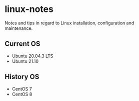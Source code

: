 # linux-notes

Notes and tips in regard to Linux installation, configuration and maintenance.

## Current OS

- Ubuntu 20.04.3 LTS
- Ubuntu 21.10

## History OS

- CentOS 7
- CentOS 8
